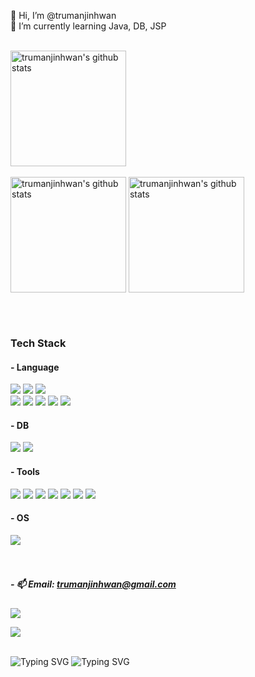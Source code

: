 
👋 Hi, I’m @trumanjinhwan  </br>
🌱 I’m currently learning Java, DB, JSP
</br></br>


<a href="https://solved.ac/profile/qhqkfka2001"><img align="center" style="height:185px" src="http://mazassumnida.wtf/api/v2/generate_badge?boj=qhqkfka2001" alt="trumanjinhwan's github stats" /></a> 
<br> <br>
<a href="https://github.com/trumanjinhwan"><img align="center" style="height:185px" src="https://github-readme-stats.vercel.app/api?username=trumanjinhwan&show_icons=true&theme=tokyonight" alt="trumanjinhwan's github stats" /></a>
<a href="https://github.com/trumanjinhwan"><img align="center" style="height:185px" src="https://github-readme-stats.vercel.app/api/top-langs/?username=trumanjinhwan&layout=compact&theme=tokyonight" alt="trumanjinhwan's github stats" /></a>

</br></br>

### Tech Stack </br>
#### - Language </br>
<img src="https://img.shields.io/badge/Java-ED8B00?style=for-the-badge&logo=openjdk&logoColor=white"/> <img src="https://img.shields.io/badge/C-00599C?style=for-the-badge&logo=c&logoColor=white"/>  <img src="https://img.shields.io/badge/Python-3776AB?style=for-the-badge&logo=python&logoColor=white"/>
</br>
<img src="https://img.shields.io/badge/C%23-239120?style=for-the-badge&logo=c-sharp&logoColor=white"/> <img src="https://img.shields.io/badge/Dart-0175C2?style=for-the-badge&logo=dart&logoColor=white"/> 
<img src="https://img.shields.io/badge/HTML5-E34F26?style=for-the-badge&logo=html5&logoColor=white"/>
<img src="https://img.shields.io/badge/CSS-239120?&style=for-the-badge&logo=css3&logoColor=white"/> 
<img src="https://img.shields.io/badge/JavaScript-F7DF1E?style=for-the-badge&logo=JavaScript&logoColor=white"/> 


#### - DB
<img src="https://img.shields.io/badge/Oracle-F80000?style=for-the-badge&logo=oracle&logoColor=black"/> <img src="https://img.shields.io/badge/MySQL-005C84?style=for-the-badge&logo=mysql&logoColor=white"/> 
#### - Tools
<p align="left">
  <img src="https://img.shields.io/badge/IntelliJ_IDEA-000000?style=for-the-badge&logo=intellijidea&logoColor=white"/>
  <img src="https://img.shields.io/badge/Eclipse-2C2255?style=for-the-badge&logo=eclipse&logoColor=white"/> 
  <img src="https://img.shields.io/badge/Visual_Studio-5C2D91?style=for-the-badge&logo=visual%20studio&logoColor=white"/> 
  <img src="https://img.shields.io/badge/Visual_Studio_Code-0078D4?style=for-the-badge&logo=visual%20studio%20code&logoColor=white"/> 
  <img src="https://img.shields.io/badge/Flutter-02569B?style=for-the-badge&logo=flutter&logoColor=white"/> 
  <img src="https://img.shields.io/badge/Android_Studio-3DDC84?style=for-the-badge&logo=android-studio&logoColor=white"/>
  <img src="https://img.shields.io/badge/Figma-F24E1E?style=for-the-badge&logo=figma&logoColor=white"/>

</p>

#### - OS
<img src="https://img.shields.io/badge/Linux-FCC624?style=for-the-badge&logo=linux&logoColor=black"/>
</br></br></br>

##### - 📫 Email: trumanjinhwan@gmail.com </br>
<a href="https://trumanjinhwan.github.io/" target="_blank">
  <img src="https://img.shields.io/badge/Github%20Pages-222222?style=flat-square&logo=github&logoColor=white"/>
</a>

<a href="https://github.com/trumanjinhwan" target="_blank"><img src="https://img.shields.io/badge/GitHub-2a2a2a?style=flat-square&logo=GigHub&logoColor=white"/></a>

</br>

<img src="https://readme-typing-svg.demolab.com?font=Fira+Code&duration=100&size=10&pause=50&color=00FF00&width=50&height=20&lines=%7C;%5C;-;%2F" alt="Typing SVG" />

<img src="https://readme-typing-svg.demolab.com?font=Fira+Code&size=10&pause=500&color=00FF00&width=400&height=15&lines=1100011+1101101+1101100+1101110+1100001+1001000+1010001+111101+;init+6" alt="Typing SVG" />

<!---
trumanjinhwan/trumanjinhwan is a ✨ special ✨ repository because its `README.md` (this file) appears on your GitHub profile.
You can click the Preview link to take a look at your changes.
--->
